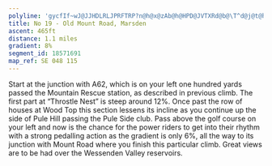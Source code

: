 ```yaml
---
polyline: 'gycfIf~wJ@JJHDLRLJPRFTRP?n@h@x@zAb@h@HPD@JVTXRd@b@\T^d@j@t@h@j@Z`@Zh@Zr@p@`AnAJHJBf@Zf@RhBfAdBv@RP`@Td@b@d@Zd@r@jArBZp@Tv@PZNN@N`@RXTr@t@h@\rB~B\VRTLF`@b@\VTHLHRZ|@dAp@fA|EnK|CfGvBpEp@nALJ'
title: No 19 - Old Mount Road, Marsden 
ascent: 465ft
distance: 1.1 miles
gradient: 8%
segment_id: 18571691
map_ref: SE 048 115
---
```


Start at the junction with A62, which is on your left one hundred yards passed the Mountain
Rescue station, as described in previous climb. The first part at “Throstle Nest” is steep
around 12%. Once past the row of houses at Wood Top this section lessens its incline as you
continue up the side of Pule Hill passing the Pule Side club. Pass above the golf course on
your left and now is the chance for the power riders to get into their rhythm with a strong
pedalling action as the gradient is only 6%, all the way to its junction with Mount Road
where you finish this particular climb. Great views are to be had over the Wessenden Valley
reservoirs.

